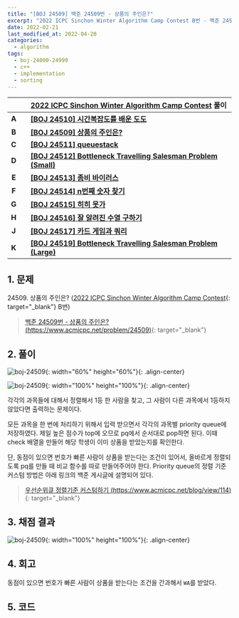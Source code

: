```yaml
---
title: "[BOJ 24509] 백준 24509번 - 상품의 주인은?"
excerpt: "2022 ICPC Sinchon Winter Algorithm Camp Contest B번 - 백준 24509번 상품의 주인은? 풀이"
date: 2022-02-21
last_modified_at: 2022-04-20
categories:
  - algorithm
tags:
  - boj-24000-24999
  - c++
  - implementation
  - sorting
---
```


|||[2022 ICPC Sinchon Winter Algorithm Camp Contest](https://burningfalls.github.io/contest/2022-swac-baekjoon-contest/) 풀이|
|:---:|:---:|:---|
|**A**||**[[BOJ 24510] 시간복잡도를 배운 도도](https://burningfalls.github.io/algorithm/boj-24510/)**|
|**B**||**[[BOJ 24509] 상품의 주인은?](https://burningfalls.github.io/algorithm/boj-24509/)**|
|**C**||**[[BOJ 24511] queuestack](https://burningfalls.github.io/algorithm/boj-24511/)**|
|**D**||**[[BOJ 24512] Bottleneck Travelling Salesman Problem (Small)](https://burningfalls.github.io/algorithm/boj-24512/)**|
|**E**||**[[BOJ 24513] 좀비 바이러스](https://burningfalls.github.io/algorithm/boj-24513/)**|
|**F**||**[[BOJ 24514] n번째 숫자 찾기](https://burningfalls.github.io/algorithm/boj-24514/)**|
|**G**||**[[BOJ 24515] 히히 못가](https://burningfalls.github.io/algorithm/boj-24515/)**|
|**H**||**[[BOJ 24516] 잘 알려진 수열 구하기](https://burningfalls.github.io/algorithm/boj-24516/)**|
|**J**||**[[BOJ 24517] 카드 게임과 쿼리](https://burningfalls.github.io/algorithm/boj-24517/)**|
|**K**||**[[BOJ 24519] Bottleneck Travelling Salesman Problem (Large)](https://burningfalls.github.io/algorithm/boj-24519/)**|

## 1. 문제
$24509$. 상품의 주인은? ([2022 ICPC Sinchon Winter Algorithm Camp Contest](https://burningfalls.github.io/contest/2022-swac-baekjoon-contest/){: target="_blank"} B번)

> [백준 24509번 - 상품의 주인은? (https://www.acmicpc.net/problem/24509)](https://www.acmicpc.net/problem/24509){: target="_blank"}

## 2. 풀이

![boj-24509](https://user-images.githubusercontent.com/30232837/161194875-45872f60-925d-42d8-a607-e0160873f61b.png "boj-24509"){: width="60%" height="60%"}{: .align-center}

![boj-24509](https://user-images.githubusercontent.com/30232837/161194946-03d1d6a8-2a80-4e66-823e-8deb9e3381ef.png "boj-24509"){: width="100%" height="100%"}{: .align-center}

각각의 과목들에 대해서 정렬해서 $1$등 한 사람을 찾고, 그 사람이 다른 과목에서 $1$등하지 않았다면 출력하는 문제이다. 

모든 과목을 한 번에 처리하기 위해서 입력 받으면서 각각의 과목별 priority queue에 저장하였다. 제일 높은 점수가 top에 오므로 pq에서 순서대로 pop하면 된다. 이때 check 배열을 만들어 해당 학생이 이미 상품을 받았는지를 확인한다. 

단, 동점이 있으면 번호가 빠른 사람이 상품을 받는다는 조건이 있어서, 올바르게 정렬되도록 pq를 만들 때 비교 함수를 따로 만들어주어야 한다. Priority queue의 정렬 기준 커스텀 방법은 아래 링크의 백준 게시글에 설명되어 있다.

> [우선순위큐 정렬기준 커스텀하기 (https://www.acmicpc.net/blog/view/114)](https://www.acmicpc.net/blog/view/114){: target="_blank"}

## 3. 채점 결과

![boj-24509](https://user-images.githubusercontent.com/30232837/161195048-d2a6401d-3743-40e7-ab44-83a188b3a6ed.png "boj-24509"){: width="100%" height="100%"}{: .align-center}

## 4. 회고

동점이 있으면 번호가 빠른 사람이 상품을 받는다는 조건을 간과해서 `WA`를 받았다.

## 5. 코드

<script src="https://gist.github.com/BurningFalls/15eb4996368dca877d6bac05d1e11b5d.js"></script>